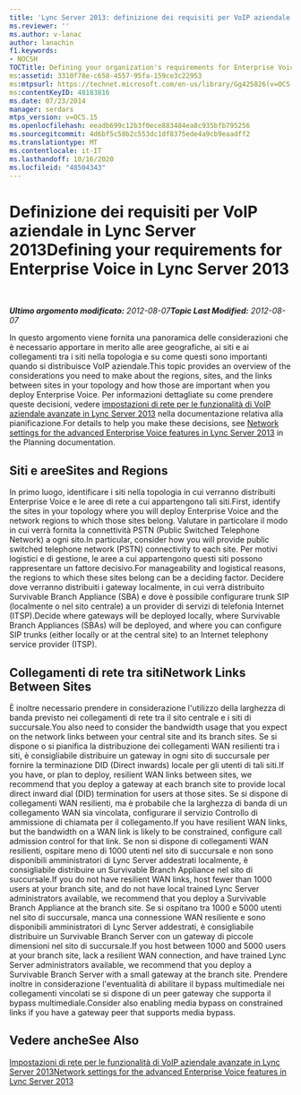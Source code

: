 ```yaml
---
title: 'Lync Server 2013: definizione dei requisiti per VoIP aziendale'
ms.reviewer: ''
ms.author: v-lanac
author: lanachin
f1.keywords:
- NOCSH
TOCTitle: Defining your organization's requirements for Enterprise Voice
ms:assetid: 3310f78e-c658-4557-95fa-159ce3c22953
ms:mtpsurl: https://technet.microsoft.com/en-us/library/Gg425826(v=OCS.15)
ms:contentKeyID: 48183816
ms.date: 07/23/2014
manager: serdars
mtps_version: v=OCS.15
ms.openlocfilehash: eeadb699c12b3f0ece883484ea8c935bfb795256
ms.sourcegitcommit: 4d6bf5c58b2c553dc1df8375ede4a9cb9eaadff2
ms.translationtype: MT
ms.contentlocale: it-IT
ms.lasthandoff: 10/16/2020
ms.locfileid: "48504343"
---
```

# <a name="defining-your-requirements-for-enterprise-voice-in-lync-server-2013"></a><span data-ttu-id="d26eb-102">Definizione dei requisiti per VoIP aziendale in Lync Server 2013</span><span class="sxs-lookup"><span data-stu-id="d26eb-102">Defining your requirements for Enterprise Voice in Lync Server 2013</span></span>

<div data-xmlns="http://www.w3.org/1999/xhtml">

<div class="topic" data-xmlns="http://www.w3.org/1999/xhtml" data-msxsl="urn:schemas-microsoft-com:xslt" data-cs="https://msdn.microsoft.com/">

<div data-asp="https://msdn2.microsoft.com/asp">



</div>

<div id="mainSection">

<div id="mainBody">

<span> </span>

<span data-ttu-id="d26eb-103">_**Ultimo argomento modificato:** 2012-08-07_</span><span class="sxs-lookup"><span data-stu-id="d26eb-103">_**Topic Last Modified:** 2012-08-07_</span></span>

<span data-ttu-id="d26eb-104">In questo argomento viene fornita una panoramica delle considerazioni che è necessario apportare in merito alle aree geografiche, ai siti e ai collegamenti tra i siti nella topologia e su come questi sono importanti quando si distribuisce VoIP aziendale.</span><span class="sxs-lookup"><span data-stu-id="d26eb-104">This topic provides an overview of the considerations you need to make about the regions, sites, and the links between sites in your topology and how those are important when you deploy Enterprise Voice.</span></span> <span data-ttu-id="d26eb-105">Per informazioni dettagliate su come prendere queste decisioni, vedere [impostazioni di rete per le funzionalità di VoIP aziendale avanzate in Lync Server 2013](lync-server-2013-network-settings-for-the-advanced-enterprise-voice-features.md) nella documentazione relativa alla pianificazione.</span><span class="sxs-lookup"><span data-stu-id="d26eb-105">For details to help you make these decisions, see [Network settings for the advanced Enterprise Voice features in Lync Server 2013](lync-server-2013-network-settings-for-the-advanced-enterprise-voice-features.md) in the Planning documentation.</span></span>

<div>

## <a name="sites-and-regions"></a><span data-ttu-id="d26eb-106">Siti e aree</span><span class="sxs-lookup"><span data-stu-id="d26eb-106">Sites and Regions</span></span>

<span data-ttu-id="d26eb-107">In primo luogo, identificare i siti nella topologia in cui verranno distribuiti Enterprise Voice e le aree di rete a cui appartengono tali siti.</span><span class="sxs-lookup"><span data-stu-id="d26eb-107">First, identify the sites in your topology where you will deploy Enterprise Voice and the network regions to which those sites belong.</span></span> <span data-ttu-id="d26eb-108">Valutare in particolare il modo in cui verrà fornita la connettività PSTN (Public Switched Telephone Network) a ogni sito.</span><span class="sxs-lookup"><span data-stu-id="d26eb-108">In particular, consider how you will provide public switched telephone network (PSTN) connectivity to each site.</span></span> <span data-ttu-id="d26eb-109">Per motivi logistici e di gestione, le aree a cui appartengono questi siti possono rappresentare un fattore decisivo.</span><span class="sxs-lookup"><span data-stu-id="d26eb-109">For manageability and logistical reasons, the regions to which these sites belong can be a deciding factor.</span></span> <span data-ttu-id="d26eb-110">Decidere dove verranno distribuiti i gateway localmente, in cui verrà distribuito Survivable Branch Appliance (SBA) e dove è possibile configurare trunk SIP (localmente o nel sito centrale) a un provider di servizi di telefonia Internet (ITSP).</span><span class="sxs-lookup"><span data-stu-id="d26eb-110">Decide where gateways will be deployed locally, where Survivable Branch Appliances (SBAs) will be deployed, and where you can configure SIP trunks (either locally or at the central site) to an Internet telephony service provider (ITSP).</span></span>

</div>

<div>

## <a name="network-links-between-sites"></a><span data-ttu-id="d26eb-111">Collegamenti di rete tra siti</span><span class="sxs-lookup"><span data-stu-id="d26eb-111">Network Links Between Sites</span></span>

<span data-ttu-id="d26eb-112">È inoltre necessario prendere in considerazione l'utilizzo della larghezza di banda previsto nei collegamenti di rete tra il sito centrale e i siti di succursale.</span><span class="sxs-lookup"><span data-stu-id="d26eb-112">You also need to consider the bandwidth usage that you expect on the network links between your central site and its branch sites.</span></span> <span data-ttu-id="d26eb-113">Se si dispone o si pianifica la distribuzione dei collegamenti WAN resilienti tra i siti, è consigliabile distribuire un gateway in ogni sito di succursale per fornire la terminazione DID (Direct inwards) locale per gli utenti di tali siti.</span><span class="sxs-lookup"><span data-stu-id="d26eb-113">If you have, or plan to deploy, resilient WAN links between sites, we recommend that you deploy a gateway at each branch site to provide local direct inward dial (DID) termination for users at those sites.</span></span> <span data-ttu-id="d26eb-114">Se si dispone di collegamenti WAN resilienti, ma è probabile che la larghezza di banda di un collegamento WAN sia vincolata, configurare il servizio Controllo di ammissione di chiamata per il collegamento.</span><span class="sxs-lookup"><span data-stu-id="d26eb-114">If you have resilient WAN links, but the bandwidth on a WAN link is likely to be constrained, configure call admission control for that link.</span></span> <span data-ttu-id="d26eb-115">Se non si dispone di collegamenti WAN resilienti, ospitare meno di 1000 utenti nel sito di succursale e non sono disponibili amministratori di Lync Server addestrati localmente, è consigliabile distribuire un Survivable Branch Appliance nel sito di succursale.</span><span class="sxs-lookup"><span data-stu-id="d26eb-115">If you do not have resilient WAN links, host fewer than 1000 users at your branch site, and do not have local trained Lync Server administrators available, we recommend that you deploy a Survivable Branch Appliance at the branch site.</span></span> <span data-ttu-id="d26eb-116">Se si ospitano tra 1000 e 5000 utenti nel sito di succursale, manca una connessione WAN resiliente e sono disponibili amministratori di Lync Server addestrati, è consigliabile distribuire un Survivable Branch Server con un gateway di piccole dimensioni nel sito di succursale.</span><span class="sxs-lookup"><span data-stu-id="d26eb-116">If you host between 1000 and 5000 users at your branch site, lack a resilient WAN connection, and have trained Lync Server administrators available, we recommend that you deploy a Survivable Branch Server with a small gateway at the branch site.</span></span> <span data-ttu-id="d26eb-117">Prendere inoltre in considerazione l'eventualità di abilitare il bypass multimediale nei collegamenti vincolati se si dispone di un peer gateway che supporta il bypass multimediale.</span><span class="sxs-lookup"><span data-stu-id="d26eb-117">Consider also enabling media bypass on constrained links if you have a gateway peer that supports media bypass.</span></span>

</div>

<div>

## <a name="see-also"></a><span data-ttu-id="d26eb-118">Vedere anche</span><span class="sxs-lookup"><span data-stu-id="d26eb-118">See Also</span></span>


[<span data-ttu-id="d26eb-119">Impostazioni di rete per le funzionalità di VoIP aziendale avanzate in Lync Server 2013</span><span class="sxs-lookup"><span data-stu-id="d26eb-119">Network settings for the advanced Enterprise Voice features in Lync Server 2013</span></span>](lync-server-2013-network-settings-for-the-advanced-enterprise-voice-features.md)  
  

</div>

</div>

<span> </span>

</div>

</div>

</div>

